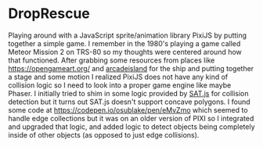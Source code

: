 # DropRescue

Playing around with a JavaScript sprite/animation library PixiJS by putting together a simple game.  I remember in the 1980's playing a game called Meteor Mission 2 on TRS-80 so my thoughts were centered around how that functioned.  After grabbing some resources from places like https://opengameart.org/ and [arcadeisland](https://arcadeisland.itch.io/space-shooter-wang-tiles) for the ship and putting together a stage and some motion I realized PixiJS does not have any kind of collision logic so I need to look into a proper game engine like maybe Phaser.  I initially tried to shim in some logic provided by [SAT.js](https://github.com/jriecken/sat-js) for collision detection but it turns out SAT.js doesn't support concave polygons.  I found some code at https://codepen.io/osublake/pen/eMvZmo which seemed to handle edge collections but it was on an older version of PIXI so I integrated and upgraded that logic, and added logic to detect objects being completely inside of other objects (as opposed to just edge collisions).